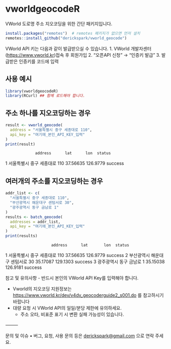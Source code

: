 # vworldgeocodeR

VWorld 도로명 주소 지오코딩을 위한 간단 패키지입니다.

```r
install.packages("remotes")  # remotes 패키지가 없으면 먼저 설치
remotes::install_github("derickspark/vworld_geocode")
```

VWorld API 키는 다음과 같이 발급받으실 수 있습니다. 
	1.	VWorld 개발자센터 (https://www.vworld.kr)접속 후 회원가입 
	2.	“오픈API 신청” → “인증키 발급”
	3.	발급받은 인증키를 코드에 입력 

 ## 사용 예시 
 ```r
library(vworldgeocodeR)
library(RCurl) ## 함께 로드해야 합니다.
```

## 주소 하나를 지오코딩하는 경우
```r
result <- vworld_geocode(
  address = "서울특별시 중구 세종대로 110",
  api_key = "여기에_본인_API_KEY_입력"
)
print(result)
```
                 address      lat      lon  status
1 서울특별시 중구 세종대로 110 37.56635 126.9779 success

## 여러개의 주소를 지오코딩하는 경우 
```r
addr_list <- c(
  "서울특별시 중구 세종대로 110",
  "부산광역시 해운대구 센텀서로 30",
  "광주광역시 동구 금남로 1"
)
results <- batch_geocode(
  addresses = addr_list,
  api_key = "여기에_본인_API_KEY_입력"
)
print(results)
```

                        address      lat       lon  status
1   서울특별시 중구 세종대로 110 37.56635 126.9779 success
2 부산광역시 해운대구 센텀서로 30 35.17087 129.1303 success
3     광주광역시 동구 금남로 1 35.15038 126.9181 success



참고 및 유의사항
	- 반드시 본인의 VWorld API Key를 입력해야 합니다.
  - Vworld의 지오코딩 지원정보는 https://www.vworld.kr/dev/v4dv_geocoderguide2_s001.do 를 참고하시기 바랍니다 
  - 대량 요청 시 VWorld API의 일일/분당 제한에 유의하세요.
	- 주소 오타, 비표준 표기 시 변환 실패 가능성이 있습니다.

⸻

문의 및 이슈
	•	버그, 요청, 사용 문의 등은 derickspark@gmail.com 으로 연락 주세요.

